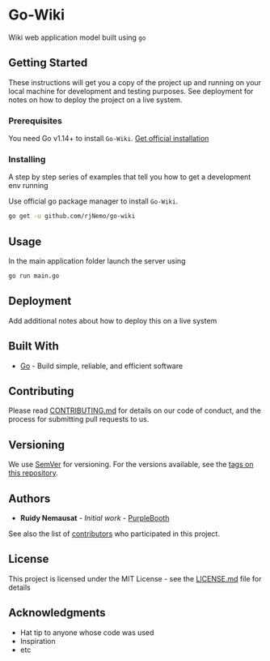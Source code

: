 # Go-Wiki

Wiki web application model built using `go`

## Getting Started

These instructions will get you a copy of the project up and running on your local machine for development and testing purposes. See deployment for notes on how to deploy the project on a live system.

### Prerequisites

You need Go v1.14+ to install `Go-Wiki`. [Get official installation](https://golang.org/doc/install)

### Installing

A step by step series of examples that tell you how to get a development env running

Use official go package manager to install `Go-Wiki`.

```bash
go get -u github.com/rjNemo/go-wiki
```

## Usage

In the main application folder launch the server using

```bash
go run main.go
```

## Deployment

Add additional notes about how to deploy this on a live system

## Built With

- [Go](https://golang.org/) - Build simple, reliable, and efficient software

## Contributing

Please read [CONTRIBUTING.md](contributing.md) for details on our code of conduct, and the process for submitting pull requests to us.

## Versioning

We use [SemVer](https://semver.org/) for versioning. For the versions available, see the [tags on this repository](https://github.com/rjNemo/go-wiki/tags).

## Authors

- **Ruidy Nemausat** - _Initial work_ - [PurpleBooth](https://github.com/rjNemo)

See also the list of [contributors](https://github.com/your/project/contributors) who participated in this project.

## License

This project is licensed under the MIT License - see the [LICENSE.md](LICENSE.md) file for details

## Acknowledgments

- Hat tip to anyone whose code was used
- Inspiration
- etc
